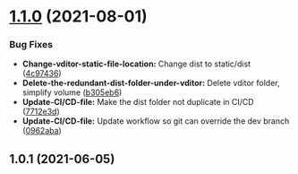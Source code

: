 # [1.1.0](https://github.com/pi-dal/django-vditor/compare/v1.0.1...v1.1.0) (2021-08-01)


### Bug Fixes

* **Change-vditor-static-file-location:** Change dist to static/dist ([4c97436](https://github.com/pi-dal/django-vditor/commit/4c9743633565b60e490407d224d11a910216e799))
* **Delete-the-redundant-dist-folder-under-vditor:** Delete vditor folder, simplify volume ([b305eb6](https://github.com/pi-dal/django-vditor/commit/b305eb635b87ca1a35b97305e7d27573c191e71a))
* **Update-CI/CD-file:** Make the dist folder not duplicate in CI/CD ([7712e3d](https://github.com/pi-dal/django-vditor/commit/7712e3d1f1c8f2805e84b8415a5de7a37360f676))
* **Update-CI/CD-file:** Update workflow so git can override the dev branch ([0962aba](https://github.com/pi-dal/django-vditor/commit/0962aba41e3c553b3d8a2fa24354cd40410cdffc))



## 1.0.1 (2021-06-05)